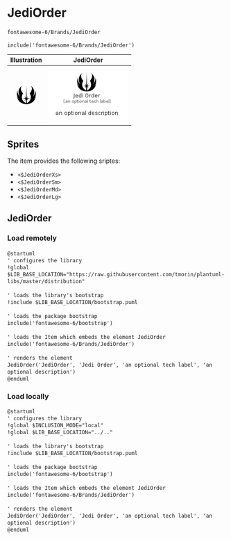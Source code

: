 # JediOrder


```text
fontawesome-6/Brands/JediOrder
```

```text
include('fontawesome-6/Brands/JediOrder')
```



| Illustration | JediOrder |
| :---: | :---: |
| ![illustration for Illustration](../../fontawesome-6/Brands/JediOrder.png) | ![illustration for JediOrder](../../fontawesome-6/Brands/JediOrder.Local.png) |



## Sprites
The item provides the following sriptes:

- `<$JediOrderXs>`
- `<$JediOrderSm>`
- `<$JediOrderMd>`
- `<$JediOrderLg>`





## JediOrder

### Load remotely
```plantuml
@startuml
' configures the library
!global $LIB_BASE_LOCATION="https://raw.githubusercontent.com/tmorin/plantuml-libs/master/distribution"

' loads the library's bootstrap
!include $LIB_BASE_LOCATION/bootstrap.puml

' loads the package bootstrap
include('fontawesome-6/bootstrap')

' loads the Item which embeds the element JediOrder
include('fontawesome-6/Brands/JediOrder')

' renders the element
JediOrder('JediOrder', 'Jedi Order', 'an optional tech label', 'an optional description')
@enduml
```

### Load locally
```plantuml
@startuml
' configures the library
!global $INCLUSION_MODE="local"
!global $LIB_BASE_LOCATION="../.."

' loads the library's bootstrap
!include $LIB_BASE_LOCATION/bootstrap.puml

' loads the package bootstrap
include('fontawesome-6/bootstrap')

' loads the Item which embeds the element JediOrder
include('fontawesome-6/Brands/JediOrder')

' renders the element
JediOrder('JediOrder', 'Jedi Order', 'an optional tech label', 'an optional description')
@enduml
```

